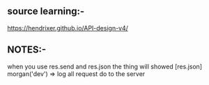 source learning:-
------------------
https://hendrixer.github.io/API-design-v4/

NOTES:-
--------
when you use res.send and res.json the thing will showed [res.json]
morgan('dev') => log all request do to the server
